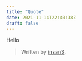 ```yaml
---
title: "Quote"
date: 2021-11-14T22:40:38Z
draft: false
---
```


Hello
> Written by [insan3](https://twitter.com/insan3).
